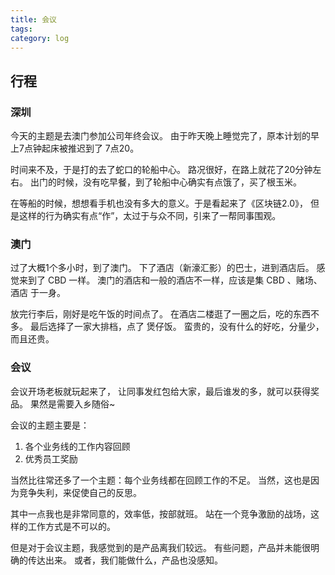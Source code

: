 ```yaml
---
title: 会议
tags: 
category: log
---
```




## 行程

### 深圳
今天的主题是去澳门参加公司年终会议。
由于昨天晚上睡觉完了，原本计划的早上7点钟起床被推迟到了 7点20。

时间来不及，于是打的去了蛇口的轮船中心。
路况很好，在路上就花了20分钟左右。
出门的时候，没有吃早餐，到了轮船中心确实有点饿了，买了根玉米。

在等船的时候，想想看手机也没有多大的意义。于是看起来了《区块链2.0》，
但是这样的行为确实有点“作”，太过于与众不同，引来了一帮同事围观。

### 澳门

过了大概1个多小时，到了澳门。
下了酒店（新濠汇影）的巴士，进到酒店后。
感觉来到了 CBD 一样。
澳门的酒店和一般的酒店不一样，应该是集 CBD 、赌场、酒店 于一身。

放完行李后，刚好是吃午饭的时间点了。
在酒店二楼逛了一圈之后，吃的东西不多。
最后选择了一家大排档，点了 煲仔饭。
蛮贵的，没有什么的好吃，分量少，而且还贵。

### 会议

会议开场老板就玩起来了，
让同事发红包给大家，最后谁发的多，就可以获得奖品。
果然是需要入乡随俗~

会议的主题主要是：
1. 各个业务线的工作内容回顾
1. 优秀员工奖励

当然比往常还多了一个主题：每个业务线都在回顾工作的不足。
当然，这也是因为竞争失利，来促使自己的反思。

其中一点我也是非常同意的，效率低，按部就班。
站在一个竞争激励的战场，这样的工作方式是不可以的。


但是对于会议主题，我感觉到的是产品离我们较远。
有些问题，产品并未能很明确的传达出来。
或者，我们能做什么，产品也没感知。